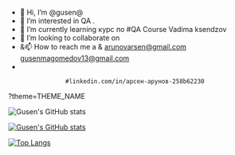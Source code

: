 - 👋 Hi, I’m @gusen@
- 👀 I’m interested in  QA .
- 🌱 I’m currently learning  курс по #QA Course Vadima ksendzov
- 💞️ I’m looking to collaborate on 
- &📫 How to reach me  a & arunovarsen@gmail.com gusenmagomedov13@gmail.com
-                       


                    #linkedin.com/in/арсен-арунов-258b62230


?theme=THEME_NAME

![Gusen's GitHub stats](https://github-readme-stats.vercel.app/api?username=gusen1989&show_icons=true&theme=radical)

[![Gusen's GitHub stats](https://github-readme-stats.vercel.app/api?username=gusen1989)](https://github.com/gusen1989/github-readme-stats)

[![Top Langs](https://github-readme-stats.vercel.app/api/top-langs/?username=gusen1989&layout=compact)](https://github.com/gusen1989/github-readme-stats)
